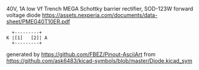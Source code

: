 40V, 1A low Vf Trench MEGA Schottky barrier rectifier, SOD-123W
forward voltage diode
https://assets.nexperia.com/documents/data-sheet/PMEG40T10ER.pdf


	  +---------+
	K |[1]   [2]| A
	  +---------+


generated by https://github.com/FBEZ/Pinout-AsciiArt from https://github.com/ask6483/kicad-symbols/blob/master/Diode.kicad_sym